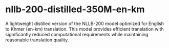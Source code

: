 # nllb-200-distilled-350M-en-km
A lightweight distilled version of the NLLB-200 model optimized for English to Khmer (en-km) translation. This model provides efficient translation with significantly reduced computational requirements while maintaining reasonable translation quality.
